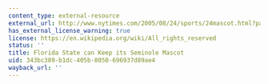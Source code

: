 ```yaml
---
content_type: external-resource
external_url: http://www.nytimes.com/2005/08/24/sports/24mascot.html?pagewanted=all
has_external_license_warning: true
license: https://en.wikipedia.org/wiki/All_rights_reserved
status: ''
title: Florida State can Keep its Seminole Mascot
uid: 343bc389-b1dc-405b-8050-696937d89ae4
wayback_url: ''
---
```

